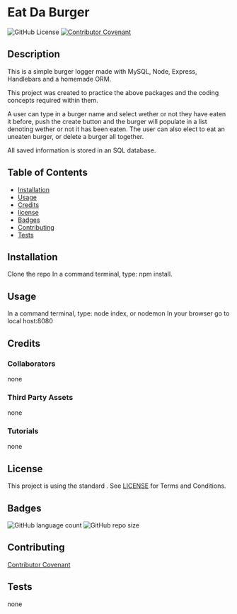 # Eat Da Burger 
![GitHub License](https://img.shields.io/github/license/Dyoder838/Eat-Da-Burger)
[![Contributor Covenant](https://img.shields.io/badge/Contributor%20Covenant-v2.0%20adopted-ff69b4.svg)](code_of_conduct.md)


## Description
This is a simple burger logger made with MySQL, Node, Express, Handlebars and a homemade ORM. 

This project was created to practice the above packages and the coding concepts required within them. 

A user can type in a burger name and select wether or not they have eaten it before, push the create button and the burger will populate in a list denoting wether or not it has been eaten. 
The user can also elect to eat an uneaten burger, or delete a burger all together.

All saved information is stored in an SQL database.


## Table of Contents

- [Installation](#Installation)
- [Usage](#Usage)
- [Credits](#credits)
- [license](#license)
- [Badges](#Badges)
- [Contributing](#Contributing)
- [Tests](#Tests)
            
            
## Installation
Clone the repo
In a command terminal, type: npm install.


## Usage 
In a command terminal, type: node index, or nodemon
In your browser go to local host:8080 


## Credits

### Collaborators
            
 none

### Third Party Assets
            
none

### Tutorials 
            
none

            
## License

This project is using the standard . See [LICENSE](.LICENSE) for Terms and Conditions.


## Badges

![GitHub language count](https://img.shields.io/github/languages/count/Dyoder838/Eat-Da-Burger)
![GitHub repo size](https://img.shields.io/github/repo-size/Dyoder838/Eat-Da-Burger)

            
## Contributing

[Contributor Covenant](.CODE_OF_CONDUCT.md)
            
            
## Tests

none